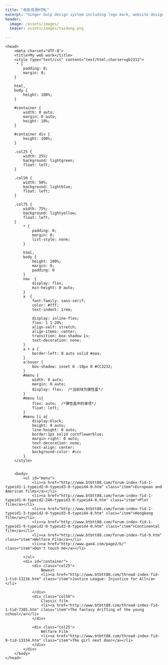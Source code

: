 ```yaml
---
title: "电影资源HTML"
excerpt: "Ginger Gulp design system including logo mark, website design, and branding applications."
header:
  image: /assets/images/
  teaser: assets/images/taideng.png

---
```

<html lang="zh-cn">

    <head>
        <meta charset="UTF-8">
        <title>My web work</title>
        <style type="text/css" content="text/html;charser=gb2312">
		 * {
            padding: 0;
            margin: 0;
        }

        html,
        body {
            height: 100%;
        }

        #container {
            width: 0 auto;
            margin: 0 auto;
            height: 10%;
        }

        #container div {
            height: 100%;
        }

        .col25 {
            width: 25%;
            background: lightgreen;
            float: left;
        }

        .col50 {
            width: 50%;
            background: lightblue;
            float: left;
        }

        .col75 {
            width: 75%;
            background: lightyellow;
            float: left;
        }
            * {
                padding: 0;
                margin: 0;
                list-style: none;
            }
            
            html,
            body {
                height: 100%;
				margin: 0;
				padding: 0
            }
            nav  {
				display: flex;
				min-height: 0 auto;
			}
			a  {
				font-family: sans-serif;
				color: #fff;
				text-indent: 1rem;
				
				display: inline-flex;
				flex: 1 1 20%;
				align-self: stretch;
				align-items: center;
				transition: box-shadow 1s;
				text-decoration: none;
			}
			a + a {
				border-left: 0 auto solid #aaa;
			}
			a:hover {
				box-shadow: inset 0 -10px 0 #CC3232;
			}
            #menu {
                width: 0 auto;
                margin: 0 auto;
                display: flex;  /*当前块为弹性盒*/
            }
            #menu li{
                flex: auto;  /*弹性盒中的单项*/
                float: left;
            }
            #menu li a{
                display:block;
                height: 0 auto;
                line-height: 0 auto;
                border:1px solid cornflowerblue;
                margin-right: 0 auto;
                text-decoration: none;
                text-align: center;
				background-color: #ccc
            }
        </style>
    

		<body>
			<ul id="menu">
				<li><a href="http://www.btbtt88.com/forum-index-fid-1-typeid1-1-typeid2-0-typeid3-0-typeid4-0.htm" class="item">European and American films</a></li>
				<li><a href="http://www.btbtt88.com/forum-index-fid-1-typeid1-0-typeid2-246-typeid3-0-typeid4-0.htm" class="item">Plot film</a></li>
				<li><a href="http://www.btbtt88.com/forum-index-fid-1-typeid1-3-typeid2-0-typeid3-0-typeid4-0.htm" class="item">Hongkong film</a></li>
				<li><a href="http://www.btbtt88.com/forum-index-fid-1-typeid1-9-typeid2-0-typeid3-0-typeid4-0.htm" class="item">Continental film</a></li>
				<li><a href="http://www.btbtt88.com/forum-index-fid-9.htm" class="item">Welfare Film</a></li>
				<li><a href="http://www.gao4.com/page2/b/" class="item">Don't touch me</a></li>
				
			</ul>
			<div id="container">
				<div class="col25">
					Newest
					<li><a href="http://www.btbtt88.com/thread-index-fid-1-tid-13216.htm" class="item">Justice League: Injustice for All</a></li>
					
				</div>
				<div class="col50">
					Classic film
					<li><a href="http://www.btbtt88.com/thread-index-fid-1-tid-7385.htm" class="item">The fantasy drifting of the young school</a></li>
				</div>

				<div class="col25">
					Welfare Film
					<li><a href="http://www.btbtt88.com/thread-index-fid-9-tid-13334.htm" class="item">The girl next door</a></li>
				</div>
			</div>
		</body>
	</head>
</html>